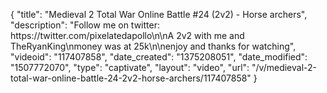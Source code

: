 {
    "title": "Medieval 2 Total War Online Battle #24 (2v2) - Horse archers",
    "description": "Follow me on twitter: https:\/\/twitter.com\/pixelatedapollo\n\nA 2v2 with me and TheRyanKing\nmoney was at 25k\n\nenjoy and thanks for watching",
    "videoid": "117407858",
    "date_created": "1375208051",
    "date_modified": "1507772070",
    "type": "captivate",
    "layout": "video",
    "url": "\/v\/medieval-2-total-war-online-battle-24-2v2-horse-archers\/117407858"
}